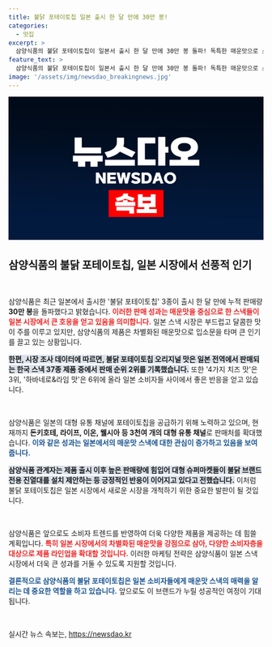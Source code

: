 ```yaml
---
title: 불닭 포테이토칩 일본 출시 한 달 만에 30만 봉!
categories:
  - 맛집
excerpt: >
  삼양식품의 불닭 포테이토칩이 일본서 출시 한 달 만에 30만 봉 돌파! 독특한 매운맛으로 스낵 시장에 혁신을 일으키며, 대형 슈퍼마켓의 뜨거운 반응을 얻고 있습니다. 클릭하여 그 성공 이야기를 확인해보세요!
feature_text: >
  삼양식품의 불닭 포테이토칩이 일본서 출시 한 달 만에 30만 봉 돌파! 독특한 매운맛으로 스낵 시장에 혁신을 일으키며, 대형 슈퍼마켓의 뜨거운 반응을 얻고 있습니다. 클릭하여 그 성공 이야기를 확인해보세요!
image: '/assets/img/newsdao_breakingnews.jpg'
---
```


<p><img src="/assets/img/newsdao_breakingnews.jpg" alt="implanttips 속보" /></p>

<h2 data-ke-size="size26">삼양식품의 불닭 포테이토칩, 일본 시장에서 선풍적 인기</h2>

<p data-ke-size="size16">&nbsp;</p>

<p>삼양식품은 최근 일본에서 출시한 '불닭 포테이토칩' 3종이 출시 한 달 만에 누적 판매량 <strong>30만 봉</strong>을 돌파했다고 밝혔습니다. <b><span style="color: #ee2323;">이러한 판매 성과는 매운맛을 중심으로 한 스낵들이 일본 시장에서 큰 호응을 얻고 있음을 의미합니다.</span></b> 일본 스낵 시장은 부드럽고 달콤한 맛이 주를 이루고 있지만, 삼양식품의 제품은 차별화된 매운맛으로 입소문을 타며 큰 인기를 끌고 있는 상황입니다. </p>

<p><b><span style="background-color: #21538527;">한편, 시장 조사 데이터에 따르면, 불닭 포테이토칩 오리지널 맛은 일본 전역에서 판매되는 한국 스낵 37종 제품 중에서 판매 순위 2위를 기록했습니다.</span></b> 또한 '4가지 치즈 맛'은 3위, '하바네로&amp;라임 맛'은 6위에 올라 일본 소비자들 사이에서 좋은 반응을 얻고 있습니다. </p>

<p data-ke-size="size16">&nbsp;</p>

<p>삼양식품은 일본의 대형 유통 채널에 포테이토칩을 공급하기 위해 노력하고 있으며, 현재까지 <strong>돈키호테, 라이프, 이온, 웰시아 등 3천여 개의 대형 유통 채널</strong>로 판매처를 확대했습니다. <b><span style="color: #1a5490;">이와 같은 성과는 일본에서의 매운맛 스낵에 대한 관심이 증가하고 있음을 보여줍니다.</span></b></p>

<p><b><span style="background-color: #21538527;">삼양식품 관계자는 제품 출시 이후 높은 판매량에 힘입어 대형 슈퍼마켓들이 불닭 브랜드 전용 진열대를 설치 제안하는 등 긍정적인 반응이 이어지고 있다고 전했습니다.</span></b> 이처럼 불닭 포테이토칩은 일본 시장에서 새로운 시장을 개척하기 위한 중요한 발판이 될 것입니다.</p>

<p data-ke-size="size16">&nbsp;</p>

<p>삼양식품은 앞으로도 소비자 트렌드를 반영하여 더욱 다양한 제품을 제공하는 데 힘쓸 계획입니다. <b><span style="color: #ee2323;">특히 일본 시장에서의 차별화된 매운맛을 강점으로 삼아, 다양한 소비자층을 대상으로 제품 라인업을 확대할 것입니다.</span></b> 이러한 마케팅 전략은 삼양식품이 일본 스낵 시장에서 더욱 큰 성과를 거둘 수 있도록 지원할 것입니다. </p>

<p><b><span style="color: #1a5490;">결론적으로 삼양식품의 불닭 포테이토칩은 일본 소비자들에게 매운맛 스낵의 매력을 알리는 데 중요한 역할을 하고 있습니다.</span></b> 앞으로도 이 브랜드가 누릴 성공적인 여정이 기대됩니다.</p>

<p data-ke-size="size16">&nbsp;</p>
실시간 뉴스 속보는, <a href="https://newsdao.kr" rel="dofollow">https://newsdao.kr</a>


